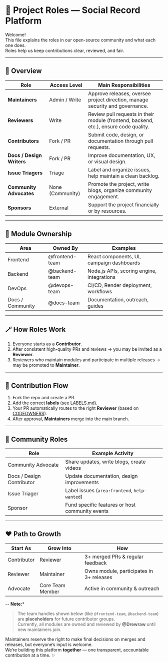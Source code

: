 # 👥 Project Roles — Social Record Platform

Welcome!  
This file explains the roles in our open-source community and what each one does.  
Roles help us keep contributions clear, reviewed, and fair.

---

## 🧭 Overview

| **Role** | **Access Level** | **Main Responsibilities** |
|-----------|------------------|-----------------------------|
| **Maintainers** | Admin / Write | Approve releases, oversee project direction, manage security and governance. |
| **Reviewers** | Write | Review pull requests in their module (frontend, backend, etc.), ensure code quality. |
| **Contributors** | Fork / PR | Submit code, design, or documentation through pull requests. |
| **Docs / Design Writers** | Fork / PR | Improve documentation, UX, or visual design. |
| **Issue Triagers** | Triage | Label and organize issues, help maintain a clean backlog. |
| **Community Advocates** | None (Community) | Promote the project, write blogs, organize community engagement. |
| **Sponsors** | External | Support the project financially or by resources. |

---

## 🧩 Module Ownership

| **Area** | **Owned By** | **Examples** |
|-----------|---------------|---------------|
| Frontend | @frontend-team | React components, UI, campaign dashboards |
| Backend | @backend-team | Node.js APIs, scoring engine, integrations |
| DevOps | @devops-team | CI/CD, Render deployment, workflows |
| Docs / Community | @docs-team | Documentation, outreach, guides |

---

## 🪄 How Roles Work

1. Everyone starts as a **Contributor**.  
2. After consistent high-quality PRs and reviews → you may be invited as a **Reviewer**.  
3. Reviewers who maintain modules and participate in multiple releases → may be promoted to **Maintainer**.

---

## 🚀 Contribution Flow

1. Fork the repo and create a PR.  
2. Add the correct **labels** (see [LABELS.md](./LABELS.md)).  
3. Your PR automatically routes to the right **Reviewer** (based on [CODEOWNERS](./.github/CODEOWNERS)).  
4. After approval, **Maintainers** merge into the main branch.  

---
## 💬 Community Roles

| **Role** | **Example Activity** |
|-----------|----------------------|
| Community Advocate | Share updates, write blogs, create videos |
| Docs / Design Contributor | Update documentation, design improvements |
| Issue Triager | Label issues (`area:frontend`, `help-wanted`) |
| Sponsor | Fund specific features or host community events |

---
## ❤️ Path to Growth

| Start As | Grow Into | How |
|-----------|------------|----|
| Contributor | Reviewer | 3+ merged PRs & regular feedback |
| Reviewer | Maintainer | Owns module, participates in 3+ releases |
| Advocate | Core Team Member | Active in community & outreach |

-- ****Note:***** 

> The team handles shown below (like `@frontend-team`, `@backend-team`) are **placeholders** for future contributor groups.  
> Currently, all modules are owned and reviewed by **@Drewraw** until new maintainers join.

Maintainers reserve the right to make final decisions on merges and releases, but everyone’s input is welcome.  
We’re building this platform **together** — one transparent, accountable contribution at a time. ✨
